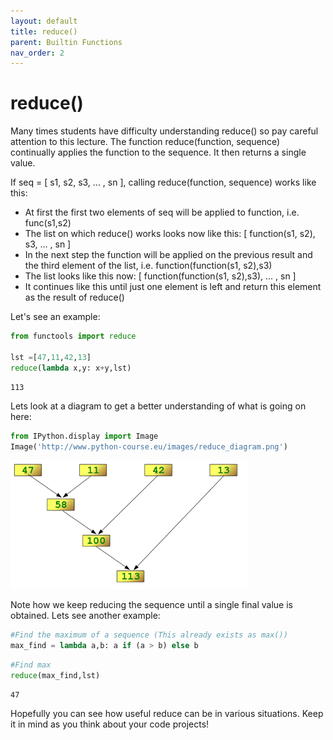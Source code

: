 ```yaml
---
layout: default
title: reduce()
parent: Builtin Functions
nav_order: 2
---
```


# reduce()

Many times students have difficulty understanding reduce() so pay careful attention to this lecture. The function reduce(function, sequence) continually applies the function to the sequence. It then returns a single value. 

If seq = [ s1, s2, s3, ... , sn ], calling reduce(function, sequence) works like this:

* At first the first two elements of seq will be applied to function, i.e. func(s1,s2) 
* The list on which reduce() works looks now like this: [ function(s1, s2), s3, ... , sn ]
* In the next step the function will be applied on the previous result and the third element of the list, i.e. function(function(s1, s2),s3)
* The list looks like this now: [ function(function(s1, s2),s3), ... , sn ]
* It continues like this until just one element is left and return this element as the result of reduce()

Let's see an example:


```python
from functools import reduce

lst =[47,11,42,13]
reduce(lambda x,y: x+y,lst)
```




    113



Lets look at a diagram to get a better understanding of what is going on here:


```python
from IPython.display import Image
Image('http://www.python-course.eu/images/reduce_diagram.png')
```




    
![png](02-Reduce_files/02-Reduce_4_0.png)
    



Note how we keep reducing the sequence until a single final value is obtained. Lets see another example:


```python
#Find the maximum of a sequence (This already exists as max())
max_find = lambda a,b: a if (a > b) else b
```


```python
#Find max
reduce(max_find,lst)
```




    47



Hopefully you can see how useful reduce can be in various situations. Keep it in mind as you think about your code projects!
